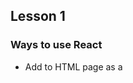 ## Lesson 1

### Ways to use React

- Add to HTML page as a <script />
- Create React App

### Adding as a script: important

- We need some simple HTTP server (for example `python3 -m http.server` or `npx serve`)
- To use JSX for rendering we need a compiler - Babel

### Why React is cool

- React DOM compares the element and its children to the previous one, and only applies the DOM updates necessary
to bring the DOM to the desired state.
- Component is re-rendered when its props or state are updated

### Key concepts

- JSX
- Component, props
- State
- Controlled input technique
= Working with arrays and objects (map, filter, destructuring)

### Home task

- Implement in a single file a React script:
- A table with Users (some columns showing information for each user instance)
- Add a button to Create a new User and form to achieve it

### How to submit

- Create an empty repo on Github under https:// github.com/amtoss-study organization name must be in a format “react-study-<your-name>”
- Create a pull request to it with your home task for current lesson implementation
- Request review from your peers
- Review other's work, address other's comments Request review from me (@pannkotsky)

### Recommended reading

- https://reactjs.org/docs/add-react-to-a-website.html
- https://reactjs.org/docs/hello-world.html “Main concepts” 1-9
